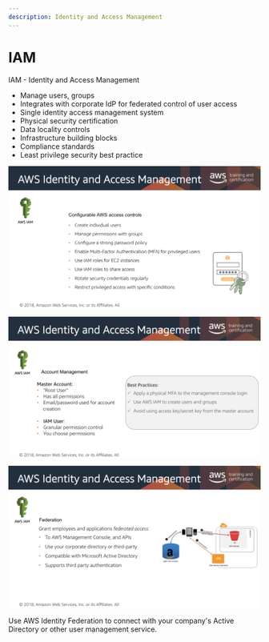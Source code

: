 ```yaml
---
description: Identity and Access Management
---
```


# IAM

IAM - Identity and Access Management 

* Manage users, groups
* Integrates with corporate IdP for federated control of user access
* Single identity access management system
* Physical security certification
* Data locality controls
* Infrastructure building blocks
* Compliance standards
* Least privilege security best practice

![IAM](../.gitbook/assets/screen-shot-2019-10-27-at-1.23.09-pm.png)

![Create one Master/Root user.](../.gitbook/assets/screen-shot-2019-10-27-at-1.25.42-pm.png)

![Connect with several services for identity management.](../.gitbook/assets/screen-shot-2019-10-27-at-1.26.23-pm.png)

Use AWS Identity Federation to connect with your company's Active Directory or other user management service.

